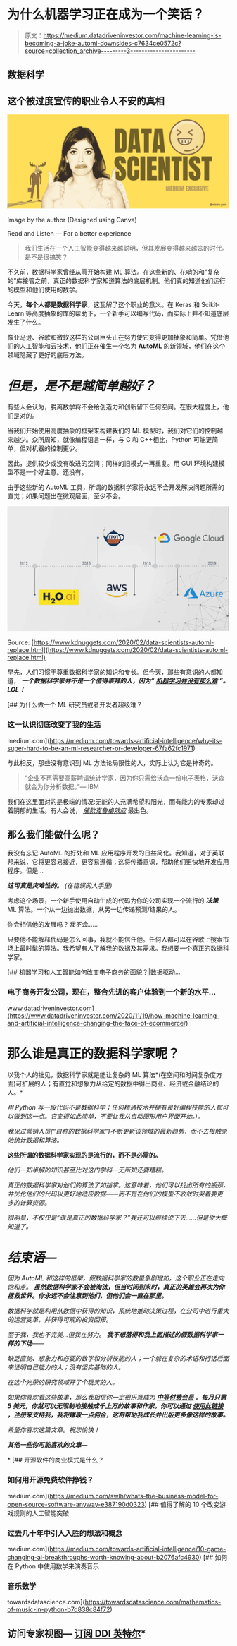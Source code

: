 # 为什么机器学习正在成为一个笑话？

> 原文：<https://medium.datadriveninvestor.com/machine-learning-is-becoming-a-joke-automl-downsides-c7634ce0572c?source=collection_archive---------3----------------------->

## 数据科学

## 这个被过度宣传的职业令人不安的真相

![](img/77c98132cb504dbc5126cd1479e049b3.png)

Image by the author (Designed using Canva)

Read and Listen — For a better experience

> 我们生活在一个人工智能变得越来越聪明，但其发展变得越来越笨的时代。是不是很搞笑？

不久前，数据科学家曾经从零开始构建 ML 算法。在这些新的、花哨的和“复杂的”库接管之前，真正的数据科学家知道算法的底层机制。他们真的知道他们运行的模型和他们使用的数学。

今天，**每个人都是数据科学家**，这瓦解了这个职业的意义。在 Keras 和 Scikit-Learn 等高度抽象的库的帮助下，一个新手可以编写代码，而实际上并不知道底层发生了什么。

像亚马逊、谷歌和微软这样的公司巨头正在努力使它变得更加抽象和简单。凭借他们的人工智能和云技术，他们正在催生一个名为 **AutoML** 的新领域，他们在这个领域隐藏了更好的底层方法。

# ***但是，是不是越简单越好？***

有些人会认为，脱离数学将不会给创造力和创新留下任何空间。在很大程度上，他们是对的。

当我们开始使用高度抽象的框架来构建我们的 ML 模型时，我们对它们的控制越来越少。众所周知，就像编程语言一样，与 C 和 C++相比，Python 可能更简单，但对机器的控制更少。

因此，提供较少或没有改进的空间；同样的旧模式一再重复。用 GUI 环境构建模型不是一个好主意。还没有。

由于这些新的 AutoML 工具，所谓的数据科学家将永远不会开发解决问题所需的直觉；如果问题出在微观层面，至少不会。

![](img/b7cb4b52c63f479b63f0fde984a1e431.png)

Source: [https://www.kdnuggets.com/2020/02/data-scientists-automl-replace.html](https://www.kdnuggets.com/2020/02/data-scientists-automl-replace.html)

早先，人们习惯于尊重数据科学家的知识和专长。但今天，那些有意识的人都知道， ***一个数据科学家并不是一个值得崇拜的人，因为“*** [***机器学习并没有那么难***](https://medium.com/towards-artificial-intelligence/why-its-super-hard-to-be-an-ml-researcher-or-developer-67fa62fc1971) ***”。LOL！***

[](https://medium.com/towards-artificial-intelligence/why-its-super-hard-to-be-an-ml-researcher-or-developer-67fa62fc1971) [## 为什么做一个 ML 研究员或者开发者超级难？

### 这一认识彻底改变了我的生活

medium.com](https://medium.com/towards-artificial-intelligence/why-its-super-hard-to-be-an-ml-researcher-or-developer-67fa62fc1971) 

与此相反，那些没有意识到 ML 方法论局限性的人，实际上认为它是神奇的。

> “企业不再需要高薪聘请统计学家，因为你只需给沃森一份电子表格，沃森就会为你分析数据。”— IBM

我们在这里面对的是极端的情况:无能的人充满希望和阳光，而有能力的专家却过着阴郁的生活。有人会说， [*催款克鲁格效应*](https://www.verywellmind.com/an-overview-of-the-dunning-kruger-effect-4160740) 最出色。

## 那么我们能做什么呢？

我没有忘记 AutoML 的好处和 ML 应用程序开发的日益简化。我知道，对于英联邦来说，它将更容易接近，更容易遵循；这将传播意识，帮助他们更快地开发应用程序。但是…

***这可真是灾难性的。*** *(在错误的人手里)*

考虑这个场景，一个新手使用自动生成的代码为你的公司实现一个流行的 ***决策*** ML 算法。一个从一边抛出数据，从另一边传递预测/结果的人。

你会相信他的发展吗？*我不会……*

只要他不能解释代码是怎么回事，我就不能信任他。任何人都可以在谷歌上搜索市场上最时髦的算法。我希望有人了解我的数据及其需求。我想要一个真正的数据科学家。

[](https://www.datadriveninvestor.com/2020/11/19/how-machine-learning-and-artificial-intelligence-changing-the-face-of-ecommerce/) [## 机器学习和人工智能如何改变电子商务的面貌？|数据驱动…

### 电子商务开发公司，现在，整合先进的客户体验到一个新的水平…

www.datadriveninvestor.com](https://www.datadriveninvestor.com/2020/11/19/how-machine-learning-and-artificial-intelligence-changing-the-face-of-ecommerce/) 

# 那么谁是真正的数据科学家呢？

以我个人的拙见，数据科学家就是能让复杂的 ML 算法*(在空间和时间复杂度方面)可扩展的人；有直觉和想象力从给定的数据中得出商业、经济或金融结论的人。*

*用 Python 写一段代码不是数据科学；任何精通技术并拥有良好编程技能的人都可以做到这一点。它变得如此简单，不要让我从自动图形用户界面开始。)。*

*我见过营销人员(“自称的数据科学家”)不断更新该领域的最新趋势，而不去接触原始统计数据和算法。*

****这些所谓的数据科学家实现的是流行的，而不是必需的。****

*他们一知半解的知识甚至比对这门学科一无所知还要糟糕。*

*真正的数据科学家对他们的算法了如指掌。这意味着，他们可以找出所有的瓶颈，并优化他们的代码以更好地适应数据——而不是在他们的模型不收敛时哭着要更多的计算资源。*

*很明显，不仅仅是“谁是真正的数据科学家？”我还可以继续说下去……但是你大概知道了。*

# *结束语—*

*因为 AutoML 和这样的框架，假数据科学家的数量急剧增加，这个职业正在走向饱和点。 ***虽然数据科学家不会被淘汰，但当时间到来时，真正的英雄会再次为你拯救世界。你永远不会注意到他们，但他们会一直在那里。****

*数据科学就是利用从数据中获得的知识，系统地推动决策过程，在公司中进行重大的运营变革，并获得可观的投资回报。*

*至于我，我也不完美…但我在努力。 ***我不想落得和我上面描述的假数据科学家一样的下场***——*

*缺乏直觉、想象力和必要的数学和分析技能的人；一个躲在复杂的术语和行话后面来证明自己能力的人；没有坚实基础的人。*

*在这个光荣的研究领域开了个玩笑的人。*

**如果你喜欢看这些故事，那么我相信你一定很乐意成为* [***中等付费会员***](https://nishu-jain.medium.com/membership) ***。每月只需 5 美元，你就可以无限制地接触成千上万的故事和作家。你可以通过* [***使用此链接***](https://nishu-jain.medium.com/membership) ，*注册来支持我，我将赚取一点佣金，这将帮助我成长并出版更多像这样的故事。****

*希望你喜欢这篇文章。祝您愉快！*

***其他一些你可能喜欢的文章—***

*[](https://medium.com/swlh/whats-the-business-model-for-open-source-software-anyway-e387190d0323) [## 开源软件的商业模式是什么？

### 如何用开源免费软件挣钱？

medium.com](https://medium.com/swlh/whats-the-business-model-for-open-source-software-anyway-e387190d0323) [](https://medium.com/towards-artificial-intelligence/10-game-changing-ai-breakthroughs-worth-knowing-about-b2076afc4930) [## 值得了解的 10 个改变游戏规则的人工智能突破

### 过去几十年中引人入胜的想法和概念

medium.com](https://medium.com/towards-artificial-intelligence/10-game-changing-ai-breakthroughs-worth-knowing-about-b2076afc4930) [](https://towardsdatascience.com/mathematics-of-music-in-python-b7d838c84f72) [## 如何在 Python 中使用数学来演奏音乐

### 音乐数学

towardsdatascience.com](https://towardsdatascience.com/mathematics-of-music-in-python-b7d838c84f72) 

## 访问专家视图— [订阅 DDI 英特尔](https://datadriveninvestor.com/ddi-intel)*